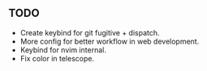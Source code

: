 ## TODO

- Create keybind for git fugitive + dispatch.
- More config for better workflow in web development.
- Keybind for nvim internal.
- Fix color in telescope.

